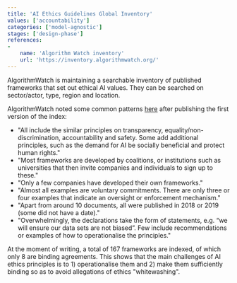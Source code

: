 ```yaml
---
title: 'AI Ethics Guidelines Global Inventory'
values: ['accountability']
categories: ['model-agnostic']
stages: ['design-phase']
references: 
- 
    name: 'Algorithm Watch inventory'
    url: 'https://inventory.algorithmwatch.org/'
---
```


AlgorithmWatch is maintaining a searchable inventory of published frameworks that set out ethical AI values.
They can be searched on sector/actor, type, region and location.

AlgorithmWatch noted some common patterns [here](https://algorithmwatch.org/en/ai-ethics-guidelines-global-inventory/) after publishing the first version of the index:

- "All include the similar principles on transparency, equality/non-discrimination, accountability and safety. Some add additional principles, such as the demand for AI be socially beneficial and protect human rights."
- "Most frameworks are developed by coalitions, or institutions such as universities that then invite companies and individuals to sign up to these."
- "Only a few companies have developed their own frameworks."
- "Almost all examples are voluntary commitments. There are only three or four examples that indicate an oversight or enforcement mechanism."
- "Apart from around 10 documents, all were published in 2018 or 2019 (some did not have a date)."
- "Overwhelmingly, the declarations take the form of statements, e.g. “we will ensure our data sets are not biased”. Few include recommendations or examples of how to operationalise the principles."

At the moment of writing, a total of 167 frameworks are indexed, of which only 8 are binding agreements.
This shows that the main challenges of AI ethics principles is to 1) operationalise them and 2) make them sufficiently binding so as to avoid allegations of ethics "whitewashing".
